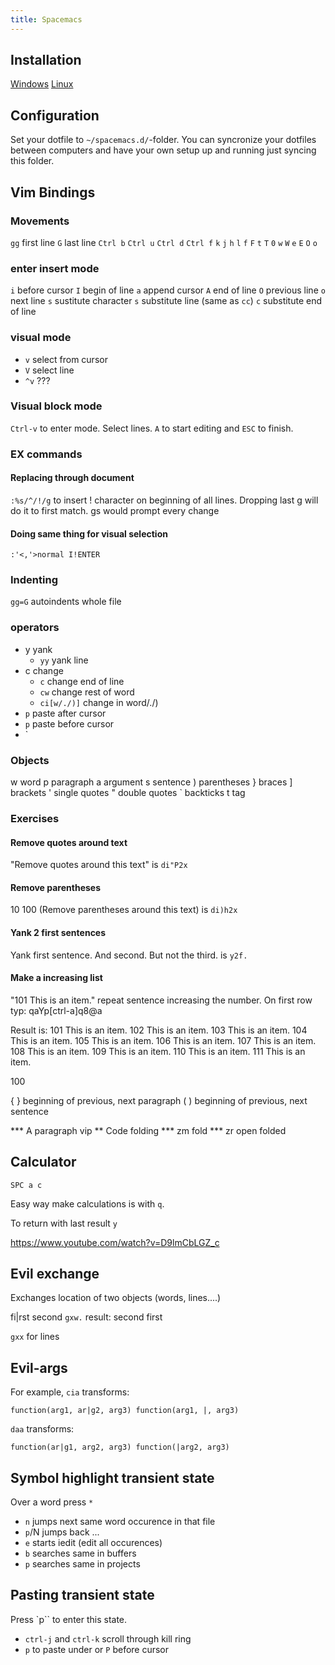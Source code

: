 ```yaml
---
title: Spacemacs
---
```


## Installation

[Windows](https://www.youtube.com/watch?v=uaoN1rLfP00)
[Linux](https://www.youtube.com/watch?v=xFp9Jahs8Ng)

## Configuration

Set your dotfile to `~/spacemacs.d/`-folder. You can syncronize your dotfiles between computers and have your own setup up and running just syncing this folder.




## Vim Bindings

### Movements

`gg` first line
`G` last line
`Ctrl b` `Ctrl u` `Ctrl d` `Ctrl f` 
`k`
`j`
`h`
`l`
`f`
`F`
`t`
`T`
`0`
`w`
`W`
`e`
`E`
`O`
`o`


### enter insert mode

`i` before cursor
`I` begin of line
`a` append cursor
`A` end of line
`O` previous line
`o` next line
`s` sustitute character
`s` substitute line (same as `cc`)
`c` substitute end of line

### visual mode

* `v` select from cursor
* `V` select line
* `^v` ???

### Visual block mode

`Ctrl-v` to enter mode. Select lines. `A` to start editing and `ESC` to finish.

### EX commands

#### Replacing through document

`:%s/^/!/g` to insert ! character on beginning of all lines. Dropping last g will do it to first match. gs would prompt every change

#### Doing same thing for visual selection

`:'<,'>normal I!ENTER`


### Indenting

`gg=G` autoindents whole file

### operators

* y yank
    * `yy` yank line
* c change
    * `c` change end of line
    * `cw` change rest of word
    * `ci[w/./)]` change in word/./)
* `p` paste after cursor
* `p` paste before cursor
* `

### Objects

w word
p paragraph
a argument
s sentence
) parentheses
} braces
] brackets
' single quotes
" double quotes
` backticks
t tag

### Exercises

#### Remove quotes around text

"Remove quotes around this text" is `di"P2x`

#### Remove parentheses 

10
100
(Remove parentheses around this text) is `di)h2x`

#### Yank 2 first sentences

Yank first sentence. And second. But not the third. is `y2f.`

#### Make a increasing list

"101 This is an item." repeat sentence increasing the number.
On first row typ: qaYp[ctrl-a]q8@a

Result is:
101 This is an item.
102 This is an item.
103 This is an item.
104 This is an item.
105 This is an item.
106 This is an item.
107 This is an item.
108 This is an item.
109 This is an item.
110 This is an item.
111 This is an item.

100

{  }	beginning of previous, next paragraph
( )	beginning of previous, next sentence

*** A paragraph vip
** Code folding
*** zm fold
*** zr open folded

## Calculator

`SPC a c` 

Easy way make calculations is with `q`.

To return with last result `y`

https://www.youtube.com/watch?v=D9lmCbLGZ_c


## Evil exchange

Exchanges location of two objects (words, lines....)

fi|rst second
`gxw.`
result: second first

`gxx` for lines

## Evil-args

For example, `cia` transforms:

`function(arg1, ar|g2, arg3)
function(arg1, |, arg3)`

`daa` transforms:

`function(ar|g1, arg2, arg3)
function(|arg2, arg3)`

## Symbol highlight transient state

Over a word press `*`

* `n` jumps next same word occurence in that file
* `p`/N jumps back ...
* `e` starts iedit (edit all occurences)
* `b` searches same in buffers
* `p` searches same in projects

## Pasting transient state

Press `p`` to enter this state.

* `ctrl-j` and `ctrl-k` scroll through kill ring
* `p` to paste under or `P` before cursor
